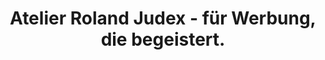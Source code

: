 ---
title: "Atelier Roland Judex - für Werbung, die begeistert."
url: /buchen-odenwald/atelier-roland-judex-fuer-werbung-die-begeistert/
shop: Computer
---